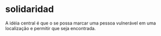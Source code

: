 # solidaridad
A idéia central é que o se possa marcar uma pessoa vulnerável em uma localização e permitir que seja encontrada.
